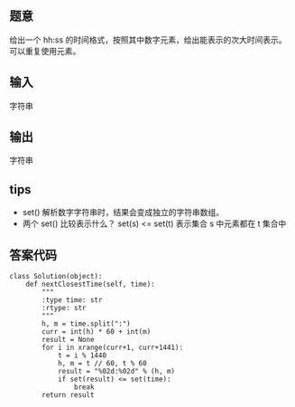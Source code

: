 ## 题意
给出一个 hh:ss 的时间格式，按照其中数字元素，给出能表示的次大时间表示。可以重复使用元素。

## 输入
字符串

## 输出
字符串

## tips
+ set() 解析数字字符串时，结果会变成独立的字符串数组。
+ 两个 set() 比较表示什么？ set(s) <= set(t) 表示集合 s 中元素都在 t 集合中

## 答案代码
```
class Solution(object):
    def nextClosestTime(self, time):
        """
        :type time: str
        :rtype: str
        """
        h, m = time.split(":")
        curr = int(h) * 60 + int(m)
        result = None
        for i in xrange(curr+1, curr+1441):
            t = i % 1440
            h, m = t // 60, t % 60
            result = "%02d:%02d" % (h, m)
            if set(result) <= set(time):
                break
        return result

```
